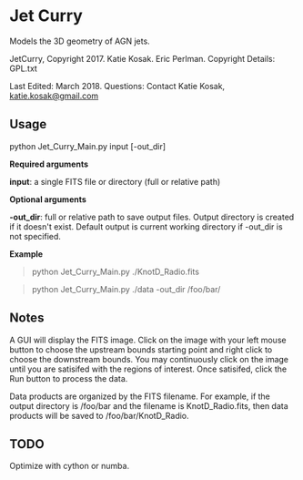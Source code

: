# Jet Curry

Models the 3D geometry of AGN jets.

JetCurry, Copyright 2017. Katie Kosak. Eric Perlman. Copyright Details: GPL.txt

Last Edited: March 2018. Questions: Contact Katie Kosak,  [katie.kosak@gmail.com](mailto:katie.kosak@gmail.com)


## Usage

python Jet_Curry_Main.py input [-out_dir] 

**Required arguments**

**input**: a single FITS file or directory (full or relative path) 

**Optional arguments** 

**-out\_dir**: full or relative path to save output files.  Output directory is created if it doesn't exist. Default output is current working directory if -out\_dir is not specified. 

**Example**
> python Jet\_Curry\_Main.py ./KnotD\_Radio.fits

>  python Jet_Curry_Main.py ./data -out_dir /foo/bar/

## Notes

A GUI will display the FITS image. Click on the image with your left mouse button to choose the upstream bounds starting point and right click to choose the downstream bounds. You may continuously click on the image until you are satisifed with the regions of interest. Once satisifed, click the Run button to process the data.

Data products are organized by the FITS filename. For example, if the output directory is /foo/bar and the filename is KnotD_Radio.fits, then data products will be saved to /foo/bar/KnotD_Radio. 

## TODO

Optimize with cython or numba.
